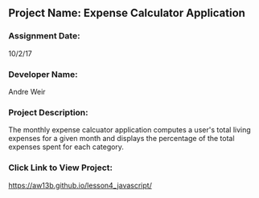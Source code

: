 ## Project Name:  Expense Calculator Application

### Assignment Date:  
10/2/17

### Developer Name:  
Andre Weir

### Project Description:
The monthly expense calcuator application computes a user's total living expenses for a given month and displays the percentage of the total expenses spent for each category.

### Click Link to View Project:
https://aw13b.github.io/lesson4_javascript/


